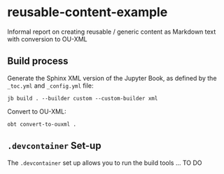 # reusable-content-example

Informal report on creating reusable / generic content as Markdown text with conversion to OU-XML


## Build process

Generate the Sphinx XML version of the Jupyter Book, as defined by the `_toc.yml` and `_config.yml` file:

`jb build . --builder custom --custom-builder xml`

Convert to OU-XML:

`obt convert-to-ouxml .`

## `.devcontainer` Set-up

The `.devcontainer` set up allows you to run the build tools ... TO DO
